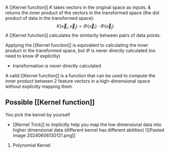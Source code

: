 A [[Kernel function]] $K$ takes vectors in the original space as inputs, & returns the inner product of the vectors in the transformed space (the dot product of data in the transformed space):
$$
K(\vec x_i,\vec x_j) = \Phi(\vec x_i) \cdot \Phi(\vec x_j)
$$
A [[Kernel function]] calculates the similarity between pairs of data points.

Applying the [[Kernel function]] is equivalent to calculating the inner product in the transformed space, but $\Phi$ is never directly calculated (no need to know $\Phi$ explicitly)
- transformation is never directly calculated

A valid [[Kernel function]] is a function that can be used to compute the inner product between 2 feature vectors in a high-dimensional space without explicitly mapping them.
## Possible [[Kernel function]]
You pick the kernel by yourself
- [[Kernel Trick]] to implicitly help you map the low dimensional data into higher dimensional data (different kernel has different abilities) ![[Pasted image 20240606130121.png]]
1. Polynomial Kernel
